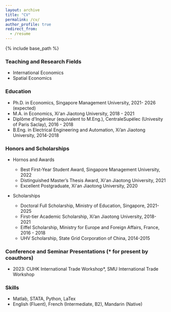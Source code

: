 ```yaml
---
layout: archive
title: "CV"
permalink: /cv/
author_profile: true
redirect_from:
  - /resume
---
```


{% include base_path %}

### Teaching and Research Fields
  - International Economics
  - Spatial Economics

### Education

- Ph.D. in Economics, Singapore Management University, 2021- 2026 (expected)
- M.A. in Economics, Xi'an Jiaotong University, 2018 - 2021
- Diplôme d'Ingénieur (equivalent to M.Eng.), CentraleSupélec (Univesity of Paris Saclay), 2016 - 2018
- B.Eng. in Electrical Engineering and Automation, Xi’an Jiaotong University, 2014-2018

### Honors and Scholarships
- Hornos and Awards
  - Best First-Year Student Award, Singapore Management University, 2022
  - Distinguished Master’s Thesis Award, Xi'an Jiaotong University, 2021
  - Excellent Postgraduate, Xi'an Jiaotong University, 2020
 
- Scholarships
  - Doctoral Full Scholarship, Ministry of Education, Singapore, 2021-2025
  - First-tier Academic Scholarship, Xi’an Jiaotong University, 2018-2021
  - Eiffel Scholarship, Ministry for Europe and Foreign Affairs, France, 2016 - 2018
  - UHV Scholarship, State Grid Corporation of China, 2014-2015

### Conference and Seminar Presentations (* for present by coauthors)
- 2023: CUHK International Trade Workshop*, SMU International Trade Workshop

### Skills
- Matlab, STATA, Python, LaTex
- English (Fluent), French (Intermediate, B2), Mandarin (Native)
